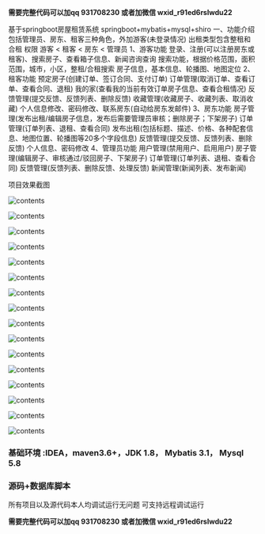 **需要完整代码可以加qq   931708230 或者加微信   wxid_r91ed6rslwdu22**

基于springboot房屋租赁系统 springboot+mybatis+mysql+shiro
 一、功能介绍
包括管理员、房东、租客三种角色，外加游客(未登录情况)
出租类型包含整租和合租
权限 游客 < 租客 < 房东 < 管理员
1、游客功能
登录、注册(可以注册房东或租客)、搜索房子、查看箱子信息、新闻咨询查询
搜索功能，根据价格范围，面积范围，城市，小区，整租/合租搜索
房子信息，基本信息、轮播图、地图定位
2、租客功能
预定房子(创建订单、签订合同、支付订单)
订单管理(取消订单、查看订单、查看合同、退租)
我的家(查看我的当前有效订单房子信息、查看合租情况)
反馈管理(提交反馈、反馈列表、删除反馈)
收藏管理(收藏房子、收藏列表、取消收藏)
个人信息修改、密码修改、联系房东(自动给房东发邮件)
3、房东功能
房子管理(发布出租/编辑房子信息，发布后需要管理员审核；删除房子；下架房子)
订单管理(订单列表、退租、查看合同)
发布出租(包括标题、描述、价格、各种配套信息、地图位置、轮播图等20多个字段信息)
反馈管理(提交反馈、反馈列表、删除反馈)
个人信息、密码修改                                                4、管理员功能
用户管理(禁用用户、启用用户)
房子管理(编辑房子、审核通过/驳回房子、下架房子)
订单管理(订单列表、退租、查看合同)
反馈管理(反馈列表、删除反馈、处理反馈)
新闻管理(新闻列表、发布新闻)

项目效果截图

![contents](./picture/picture1.png)

![contents](./picture/picture2.png)

![contents](./picture/picture12.png)

![contents](./picture/picture13.png)

![contents](./picture/picture14.png)

![contents](./picture/picture3.png)

![contents](./picture/picture17.png)

![contents](./picture/picture16.png)

![contents](./picture/picture4.png)

![contents](./picture/picture5.png)

![contents](./picture/picture6.png)

![contents](./picture/picture7.png)

![contents](./picture/picture8.png)

![contents](./picture/picture9.png)

![contents](./picture/picture10.png)

![contents](./picture/picture11.png)





### 基础环境 :IDEA，maven3.6+，JDK 1.8， Mybatis 3.1， Mysql 5.8
### 源码+数据库脚本 
所有项目以及源代码本人均调试运行无问题 可支持远程调试运行

**需要完整代码可以加qq  931708230 或者加微信  wxid_r91ed6rslwdu22**
